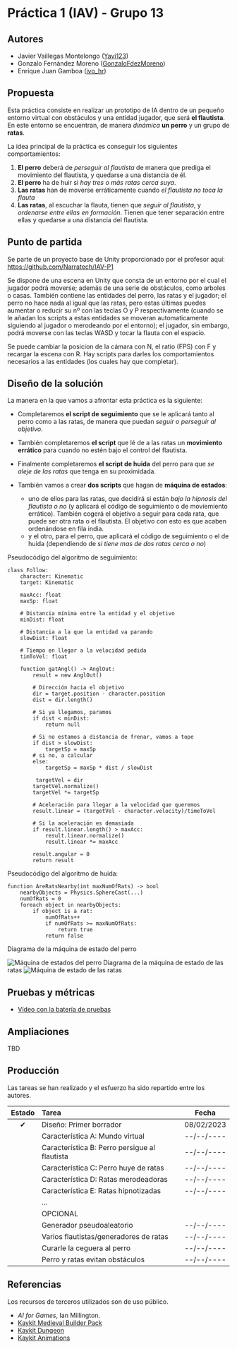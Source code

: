 # Práctica 1 (IAV) - Grupo 13

## Autores
- Javier Vaillegas Montelongo ([Yavi123](https://github.com/Yavi123))
- Gonzalo Fernández Moreno ([GonzaloFdezMoreno](https://github.com/GonzaloFdezMoreno))
- Enrique Juan Gamboa ([ivo_hr](https://github.com/ivo-hr))

## Propuesta
Esta práctica consiste en realizar un prototipo de IA dentro de un pequeño entorno virtual con obstáculos y una entidad jugador, que será **el flautista**. En este entorno se encuentran, de manera *dinámica* **un perro** y un grupo de **ratas**.

La idea principal de la práctica es conseguir los siguientes comportamientos:

 1. **El perro** deberá de *perseguir al flautista* de manera que prediga el movimiento del flautista, y quedarse a una distancia de él.
 2. **El perro** ha de huir si *hay tres o más ratas cerca suya*.
 3. **Las ratas** han de moverse erráticamente cuando *el flautista no toca la flauta*
 4. **Las ratas**, al escuchar la flauta, tienen que *seguir al flautista*, y *ordenarse entre ellas en formación*. Tienen que tener separación entre ellas y quedarse a una distancia del flautista.


## Punto de partida
Se parte de un proyecto base de Unity proporcionado por el profesor aquí:
https://github.com/Narratech/IAV-P1

Se dispone de una escena en Unity que consta de un entorno por el cual el jugador podrá moverse; además de una serie de obstáculos, como arboles o casas. También contiene las entidades del perro, las ratas y el jugador; el perro no hace nada 
al igual que las ratas, pero estas últimas puedes aumentar o reducir su nº con las teclas O y P respectivamente (cuando se le añadan los scripts a estas entidades se moveran automaticamente siguiendo al jugador o merodeando por el entorno); el jugador, sin embargo, podrá moverse con las teclas WASD y tocar la flauta con el espacio. 

Se puede cambiar la posicion de la cámara con N, el ratio (FPS) con F y recargar la escena con R.
Hay scripts para darles los comportamientos necesarios a las entidades (los cuales hay que completar).

## Diseño de la solución

La manera en la que vamos a afrontar esta práctica es la siguiente:

 - Completaremos **el script de seguimiento** que se le aplicará tanto al perro como a las ratas, de manera que puedan *seguir o perseguir al objetivo*.

 
 - También completaremos **el script** que lé de a las ratas un **movimiento errático** para cuando no estén bajo el control del flautista.
 
 - Finalmente completaremos **el script de huida** del perro para que *se aleje de las ratas* que tenga en su proximidada.

 - También vamos a crear **dos scripts** que hagan de **máquina de estados**: 
	 - uno de ellos para las ratas, que decidirá si están *bajo la hipnosis del flautista o no* (y aplicará el código de seguimiento o de moviemiento errático). También cogerá el objetivo a seguir para cada rata, que puede ser otra rata o el flautista. El objetivo con esto es que acaben ordenándose en fila india.
	 - y el otro, para el perro, que aplicará el código de seguimiento o el de huida (dependiendo de *si tiene mas de dos ratas cerca o no*)

Pseudocódigo del algoritmo de seguimiento:
```
class Follow:
    character: Kinematic
    target: Kinematic

    maxAcc: float
    maxSp: float

    # Distancia mínima entre la entidad y el objetivo
    minDist: float

    # Distancia a la que la entidad va parando
    slowDist: float

    # Tiempo en llegar a la velocidad pedida
    timToVel: float

    function gatAngl() -> AnglOut:
        result = new AnglOut()

        # Dirección hacia el objetivo
        dir = target.position - character.position
        dist = dir.length()

        # Si ya llegamos, paramos
        if dist < minDist:
            return null

        # Si no estamos a distancia de frenar, vamos a tope
        if dist > slowDist:
            targetSp = maxSp
        # si no, a calcular
        else:
            targetSp = maxSp * dist / slowDist

         targetVel = dir
        targetVel.normalize()
        targetVel *= targetSp

        # Aceleración para llegar a la velocidad que queremos
        result.linear = (targetVel - character.velocity)/timeToVel

        # Si la aceleración es demasiada
        if result.linear.length() > maxAcc:
            result.linear.normalize()
            result.linear *= maxAcc

        result.angular = 0
        return result
```

Pseudocódigo del algoritmo de huida:

    function AreRatsNearby(int maxNumOfRats) -> bool 
	    nearbyObjects = Physics.SphereCast(...)
	    numOfRats = 0 
	    foreach object in nearbyObjects: 
		    if object is a rat: 
			    numOfRats++ 
			    if numOfRats >= maxNumOfRats: 
				    return true 
			    return false

Diagrama de la máquina de estado del perro

![Máquina de estados del perro](https://cdn.discordapp.com/attachments/1072955659827556384/1072964346335989841/image.png)
Diagrama de la máquina de estado de las ratas
![Máquina de estado de las ratas](https://cdn.discordapp.com/attachments/1072955659827556384/1072965194038390824/image.png)


## Pruebas y métricas

- [Vídeo con la batería de pruebas](https://www.youtube.com/watch?v=dQw4w9WgXcQ)

## Ampliaciones

TBD

## Producción

Las tareas se han realizado y el esfuerzo ha sido repartido entre los autores.

| Estado  |  Tarea  |  Fecha  |  
|:-:|:--|:-:|
| ✔ | Diseño: Primer borrador | 08/02/2023 |
|  | Característica A: Mundo virtual | --/--/---- |
|  | Característica B: Perro persigue al flautista| --/--/---- |
|  | Característica C: Perro huye de ratas| --/--/---- |
|  | Característica D: Ratas merodeadoras| --/--/---- |
|  | Característica E: Ratas hipnotizadas| --/--/---- |
|   | ... | |
|  | OPCIONAL |  |
|  | Generador pseudoaleatorio | --/--/---- |
|  | Varios flautistas/generadores de ratas| --/--/---- |
|  | Curarle la ceguera al perro| --/--/---- |
|  | Perro y ratas evitan obstáculos| --/--/---- |

## Referencias

Los recursos de terceros utilizados son de uso público.

- *AI for Games*, Ian Millington.
- [Kaykit Medieval Builder Pack](https://kaylousberg.itch.io/kaykit-medieval-builder-pack)
- [Kaykit Dungeon](https://kaylousberg.itch.io/kaykit-dungeon)
- [Kaykit Animations](https://kaylousberg.itch.io/kaykit-animations)
